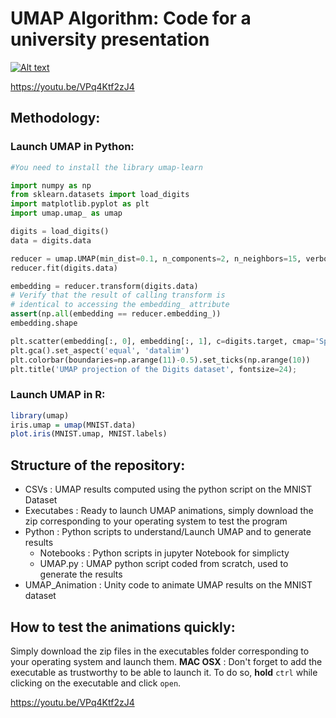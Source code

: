 # UMAP Algorithm: Code for a university presentation

[![Alt text](https://img.youtube.com/vi/VPq4Ktf2zJ4/0.jpg)](https://www.youtube.com/watch?v=VPq4Ktf2zJ4)

https://youtu.be/VPq4Ktf2zJ4

## Methodology:

### Launch UMAP in Python:

```python
#You need to install the library umap-learn

import numpy as np
from sklearn.datasets import load_digits
import matplotlib.pyplot as plt
import umap.umap_ as umap

digits = load_digits()
data = digits.data

reducer = umap.UMAP(min_dist=0.1, n_components=2, n_neighbors=15, verbose=True)
reducer.fit(digits.data)

embedding = reducer.transform(digits.data)
# Verify that the result of calling transform is
# identical to accessing the embedding_ attribute
assert(np.all(embedding == reducer.embedding_))
embedding.shape

plt.scatter(embedding[:, 0], embedding[:, 1], c=digits.target, cmap='Spectral', s=5)
plt.gca().set_aspect('equal', 'datalim')
plt.colorbar(boundaries=np.arange(11)-0.5).set_ticks(np.arange(10))
plt.title('UMAP projection of the Digits dataset', fontsize=24);
```


### Launch UMAP in R:
```r
library(umap)
iris.umap = umap(MNIST.data)
plot.iris(MNIST.umap, MNIST.labels)
```

## Structure of the repository:

* CSVs : UMAP results computed using the python script on the MNIST Dataset
* Executabes : Ready to launch UMAP animations, simply download the zip corresponding to your operating system to test the program
* Python : Python scripts to understand/Launch UMAP and to generate results 
	* Notebooks : Python scripts in jupyter Notebook for simplicty
	* UMAP.py : UMAP python script coded from scratch, used to generate the results
* UMAP_Animation : Unity code to animate UMAP results on the MNIST dataset

## How to test the animations quickly:

Simply download the zip files in the executables folder corresponding to your operating system and launch them.
**MAC OSX** : Don't forget to add the executable as trustworthy to be able to launch it. To do so, **hold** `ctrl` while clicking on the executable and click `open`.
 

https://youtu.be/VPq4Ktf2zJ4
